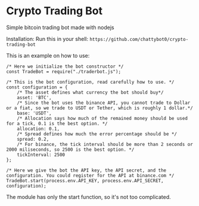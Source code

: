 # Crypto Trading Bot
Simple bitcoin trading bot made with nodejs

Installation:
Run this in your shell:
`https://github.com/chattybot0/crypto-trading-bot`

This is an example on how to use:

```JS
/* Here we initialize the bot constructor */
const TradeBot = require("./traderbot.js");

/* This is the bot configuration, read carefully how to use. */
const configuration = {
	/* The asset defines what currency the bot should buy*/
	asset: 'BTC',
	/* Since the bot uses the binance API, you cannot trade to Dollar or a fiat, so we trade to USDT or Tether, which is roughly 1 dollar.*/
	base: 'USDT',
	/* Allocation says how much of the remained money should be used for a tick, 0.1 is the best option. */
	allocation: 0.1,
	/* Spread defines how much the error percentage should be */
	spread: 0.2,
	/* For binance, the tick interval should be more than 2 seconds or 2000 miliseconds, so 2500 is the best option. */
	tickInterval: 2500
};

/* Here we give the bot the API key, the API secret, and the configuration. You could register for the API at binance.com */
TradeBot.start(process.env.API_KEY, process.env.API_SECRET, configuration);
```

The module has only the start function, so it's not too complicated.